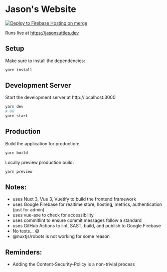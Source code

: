 # Jason's Website

[![Deploy to Firebase Hosting on merge](https://github.com/Djeisen642/website2/actions/workflows/firebase-hosting-merge.yml/badge.svg)](https://github.com/Djeisen642/website2/actions/workflows/firebase-hosting-merge.yml)

Runs live at https://jasonsuttles.dev

## Setup

Make sure to install the dependencies:

```bash
yarn install
```

## Development Server

Start the development server at http://localhost:3000

```bash
yarn dev
# OR
yarn start
```

## Production

Build the application for production:

```bash
yarn build
```

Locally preview production build:

```bash
yarn preview
```

## Notes:

- uses Nuxt 3, Vue 3, Vuetify to build the frontend framework
- uses Google Firebase for realtime store, hosting, metrics, authentication (just for admin)
- uses vue-axe to check for accessibility
- uses commitlint to ensure commit messages follow a standard
- uses GitHub Actions to lint, SAST, build, and publish to Google Firebase
- No tests... 😅
- @nuxtjs/robots is not working for some reason

## Reminders:

- Adding the Content-Security-Policy is a non-trivial process
